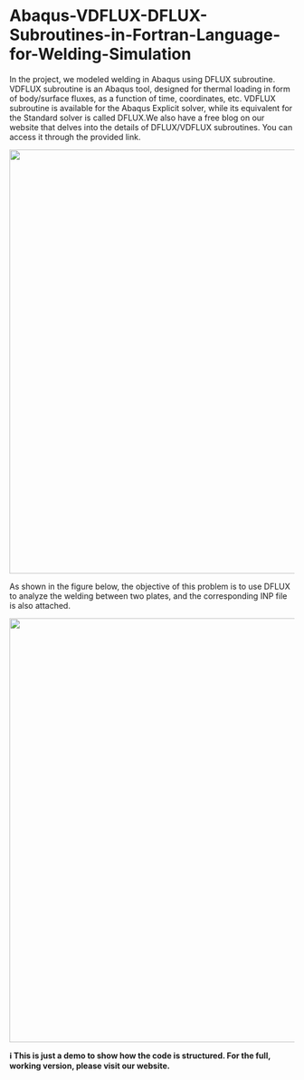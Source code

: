 # Abaqus-VDFLUX-DFLUX-Subroutines-in-Fortran-Language-for-Welding-Simulation
In the project, we modeled welding in Abaqus using DFLUX subroutine. VDFLUX subroutine is an Abaqus tool, designed for thermal loading in form of body/surface fluxes, as a function of time, coordinates, etc. VDFLUX subroutine is available for the Abaqus Explicit solver, while its equivalent for the Standard solver is called DFLUX.We also have a free blog on our website that delves into the details of DFLUX/VDFLUX subroutines. You can access it through the provided link.

<p align="center">
  <img width="750" src="Figures/1.png">
</p>

As shown in the figure below, the objective of this problem is to use DFLUX to analyze the welding between two plates, and the corresponding INP file is also attached.

<p align="center">
  <img width="750" src="Figures/2.png">
</p>

**ℹ️ This is just a demo to show how the code is structured. For the full, working version, please visit our website.**
